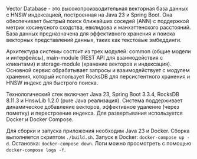 Vector Database - это высокопроизводительная векторная база данных с HNSW индексацией, построенная на Java 23 и Spring Boot. Она обеспечивает быстрый поиск ближайших соседей (ANN) с поддержкой метрик косинусного сходства, евклидова и манхэттенского расстояний. База данных предназначена для эффективного хранения и поиска векторных представлений данных, таких как текстовые эмбеддинги.

Архитектура системы состоит из трех модулей: common (общие модели и интерфейсы), main-module (REST API для взаимодействия с клиентами) и storage-module (хранение векторов и индексация). Основной сервис обрабатывает запросы и взаимодействует с модулем хранения, который использует RocksDB для персистентного хранения и HNSW индекс для быстрого поиска.

Технологический стек включает Java 23, Spring Boot 3.3.4, RocksDB 8.11.3 и HnswLib 1.2.0 (pure Java реализация). Система поддерживает динамическое добавление векторов, эффективное удаление (через пометку) и перестроение индекса. Для развертывания используется Docker и Docker Compose.

Для сборки и запуска приложения необходим Java 23 и Docker. Сборка выполняется скриптом `./build.sh`. Запуск в Docker: `docker-compose up -d`. Остановка: `docker-compose down`. Логи можно просмотреть с помощью `docker-compose logs -f`.
